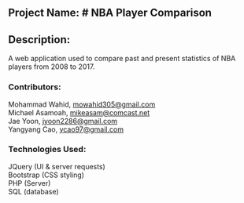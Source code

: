 ## Project Name: # NBA Player Comparison

## Description:  
A web application used to compare past and present statistics of NBA players from 2008 to 2017.

### Contributors:
Mohammad Wahid, mowahid305@gmail.com  
Michael Asamoah, mikeasam@comcast.net  
Jae Yoon, jyoon2286@gmail.com  
Yangyang Cao, ycao97@gmail.com  

### Technologies Used:
JQuery (UI & server requests)  
Bootstrap (CSS styling)  
PHP (Server)  
SQL (database)  
